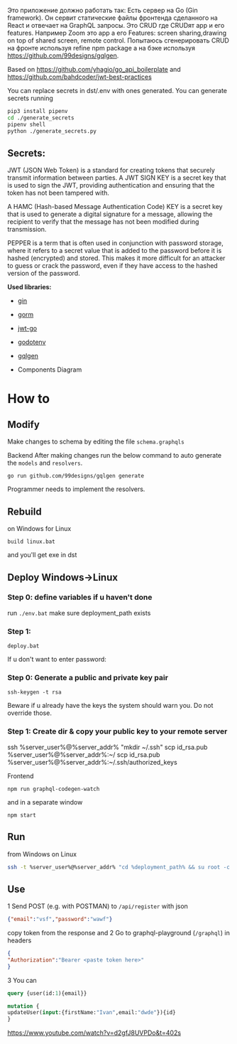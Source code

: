 Это приложение должно работать так:
Есть сервер на Go (Gin framework). Он сервит статические файлы фронтенда сделанного на React и отвечает на GraphQL запросы. Это CRUD где CRUDят app и его features. Например Zoom это app а его Features: screen sharing,drawing on top of shared screen, remote control.
Попытаюсь сгенерировать CRUD на фронте используя refine npm package а на бэке используя https://github.com/99designs/gqlgen. 

Based on https://github.com/yhagio/go_api_boilerplate
and https://github.com/bahdcoder/jwt-best-practices

You can replace secrets in dst/.env with ones generated. You can generate secrets running

```sh
pip3 install pipenv
cd ./generate_secrets
pipenv shell
python ./generate_secrets.py
```

## Secrets:

JWT (JSON Web Token) is a standard for creating tokens that securely transmit information between parties. A JWT SIGN KEY is a secret key that is used to sign the JWT, providing authentication and ensuring that the token has not been tampered with.

A HAMC (Hash-based Message Authentication Code) KEY is a secret key that is used to generate a digital signature for a message, allowing the recipient to verify that the message has not been modified during transmission.

PEPPER is a term that is often used in conjunction with password storage, where it refers to a secret value that is added to the password before it is hashed (encrypted) and stored. This makes it more difficult for an attacker to guess or crack the password, even if they have access to the hashed version of the password.

**Used libraries:**
- [gin](https://github.com/gin-gonic)
- [gorm](https://gorm.io/docs/)
- [jwt-go](https://pkg.go.dev/gopkg.in/dgrijalva/jwt-go.v3?tab=doc)
- [godotenv](https://pkg.go.dev/github.com/joho/godotenv?tab=doc)
- [gqlgen](https://github.com/99designs/gqlgen)

- Components Diagram

#  How to

##  Modify

Make changes to schema by editing the file `schema.graphqls`

Backend
After making changes run the below command to auto generate the `models` and `resolvers`.
```shell
go run github.com/99designs/gqlgen generate
```
Programmer needs to implement the resolvers.

## Rebuild
on Windows for Linux   
```shell
build linux.bat
``` 
and you'll get exe in dst

## Deploy Windows->Linux
### Step 0: define variables if u haven't done
run `./env.bat`
make sure deployment_path exists
### Step 1:
```shell
deploy.bat
```
If u don't want to enter password:
### Step 0: Generate a public and private key pair
```shell
ssh-keygen -t rsa
```
Beware if u already have the keys the system should warn you. Do not override those.
### Step 1: Create dir & copy your public key to your remote server
ssh %server_user%@%server_addr% "mkdir ~/.ssh"
scp id_rsa.pub %server_user%@%server_addr%:~/
scp id_rsa.pub %server_user%@%server_addr%:~/.ssh/authorized_keys

Frontend
```shell
npm run graphql-codegen-watch
```
and in a separate window
```shell
npm start
```
## Run
from Windows on Linux
```sh
ssh -t %server_user%@%server_addr% "cd %deployment_path% && su root -c 'docker kill $(docker ps -q); docker-compose up'"
```

## Use
1 Send POST (e.g. with POSTMAN) to `/api/register` with json
```json
{"email":"vsf","password":"wawf"}
```
copy token from the response and
2 Go to graphql-playground (`/graphql`)
in headers
```json
{
"Authorization":"Bearer <paste token here>"
}
```
3 You can 
```graphql
query {user(id:1){email}}
```

```graphql
mutation {
updateUser(input:{firstName:"Ivan",email:"dwde"}){id}
}
```


https://www.youtube.com/watch?v=d2gfJ8UVPDo&t=402s